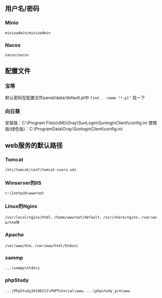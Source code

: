 ## 用户名/密码
### Minio
`minioadmin/minioadmin`
### Nacos
`nacos/nacos`

## 配置文件
### 宝塔
默认密码在配置文件panel/data/default.pl中
` find . -name "*.pl" `	找一下
### 向日葵
安装版：C:\Program Files(x86)\Oray\SunLogin\SunloginClient\config.ini
便携版(绿色版)：C:\ProgramData\Oray\SunloginClient\config.ini

## web服务的默认路径
### Tomcat
`/etc/tomcat/conf/tomcat-users.xml`
### Winserver的IIS
`c:\Inetpub\wwwroot`
### Linux的Nginx
`/usr/local/nginx/html，/home/wwwroot/default，/usr/share/nginx，/var/www/htm等`
### Apache
`/var/www/htm，/var/www/html/htdocs`
### xammp
`...\xampp\htdocs`
### phpStudy
`...\PhpStudy20180211\PHPTutorial\www，...\phpstudy_pro\www`